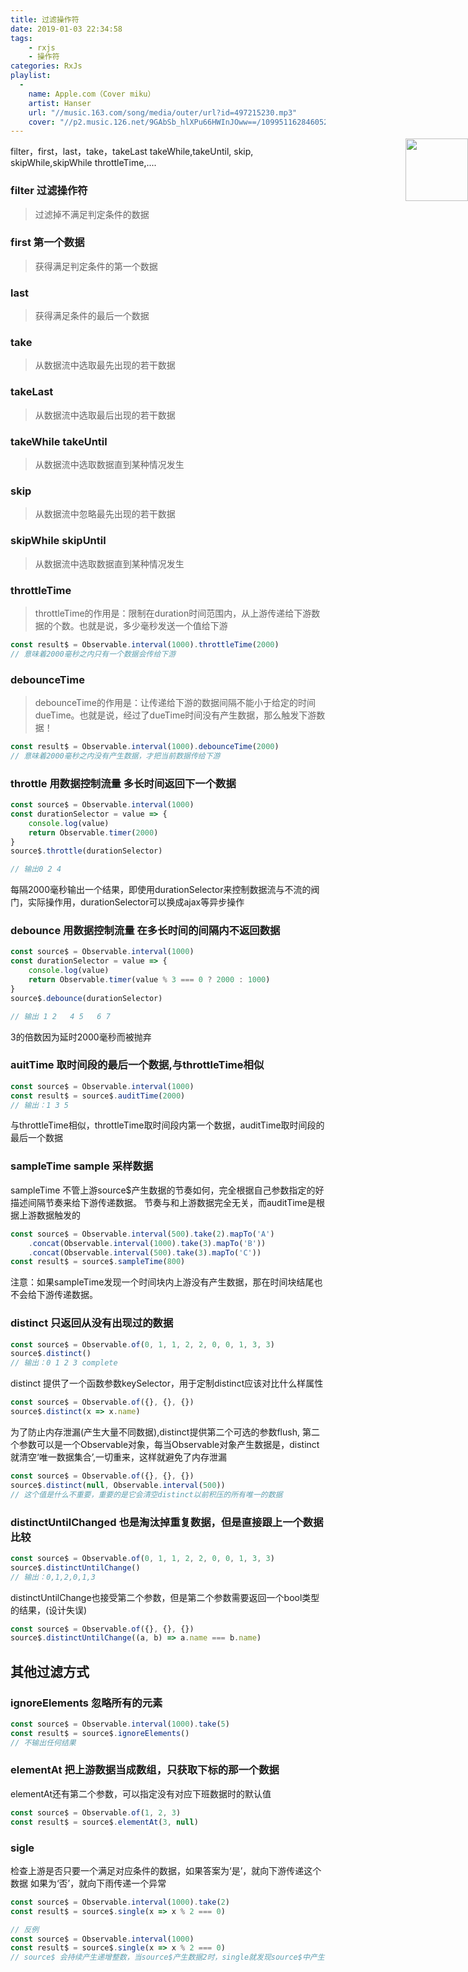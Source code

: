 ```yaml
---
title: 过滤操作符
date: 2019-01-03 22:34:58
tags: 
    - rxjs
    - 操作符
categories: RxJs
playlist:
  -
    name: Apple.com（Cover miku）
    artist: Hanser
    url: "//music.163.com/song/media/outer/url?id=497215230.mp3"
    cover: "//p2.music.126.net/9GAbSb_hlXPu66HWInJOww==/109951162846052486.jpg?param=90y90"
---
```


<img src="//p2.music.126.net/9GAbSb_hlXPu66HWInJOww==/109951162846052486.jpg?param=90y90" width = "100" height = "100" div align=right style="position: absolute; right: 0; margin-top: -10px;" />
filter，first，last，take，takeLast
takeWhile,takeUntil,
skip,
skipWhile,skipWhile
throttleTime,....

<!-- more -->

### filter 过滤操作符
> 过滤掉不满足判定条件的数据

### first 第一个数据
> 获得满足判定条件的第一个数据

### last
> 获得满足条件的最后一个数据

### take
> 从数据流中选取最先出现的若干数据

### takeLast
> 从数据流中选取最后出现的若干数据

### takeWhile takeUntil
> 从数据流中选取数据直到某种情况发生

### skip
> 从数据流中忽略最先出现的若干数据

### skipWhile skipUntil
> 从数据流中选取数据直到某种情况发生

### throttleTime
> throttleTime的作用是：限制在duration时间范围内，从上游传递给下游数据的个数。也就是说，多少毫秒发送一个值给下游
```js
const result$ = Observable.interval(1000).throttleTime(2000)
// 意味着2000毫秒之内只有一个数据会传给下游
```

### debounceTime
> debounceTime的作用是：让传递给下游的数据间隔不能小于给定的时间dueTime。也就是说，经过了dueTime时间没有产生数据，那么触发下游数据！
```js
const result$ = Observable.interval(1000).debounceTime(2000)
// 意味着2000毫秒之内没有产生数据，才把当前数据传给下游
```

### throttle 用数据控制流量 多长时间返回下一个数据
```js
const source$ = Observable.interval(1000)
const durationSelector = value => {
    console.log(value)
    return Observable.timer(2000)
}
source$.throttle(durationSelector)

// 输出0 2 4
```
每隔2000毫秒输出一个结果，即使用durationSelector来控制数据流与不流的阀门，实际操作用，durationSelector可以换成ajax等异步操作

### debounce 用数据控制流量 在多长时间的间隔内不返回数据
```js
const source$ = Observable.interval(1000)
const durationSelector = value => {
    console.log(value)
    return Observable.timer(value % 3 === 0 ? 2000 : 1000)
}
source$.debounce(durationSelector)

// 输出 1 2   4 5   6 7 
```
3的倍数因为延时2000毫秒而被抛弃

### auitTime 取时间段的最后一个数据,与throttleTime相似
```js
const source$ = Observable.interval(1000)
const result$ = source$.auditTime(2000)
// 输出：1 3 5
```
与throttleTime相似，throttleTime取时间段内第一个数据，auditTime取时间段的最后一个数据

### sampleTime sample 采样数据
sampleTime 不管上游source$产生数据的节奏如何，完全根据自己参数指定的好描述间隔节奏来给下游传递数据。
节奏与和上游数据完全无关，而auditTime是根据上游数据触发的
```js
const source$ = Observable.interval(500).take(2).mapTo('A')
    .concat(Observable.interval(1000).take(3).mapTo('B'))
    .concat(Observable.interval(500).take(3).mapTo('C'))
const result$ = source$.sampleTime(800)
```
注意：如果sampleTime发现一个时间块内上游没有产生数据，那在时间块结尾也不会给下游传递数据。

### distinct 只返回从没有出现过的数据
```js
const source$ = Observable.of(0, 1, 1, 2, 2, 0, 0, 1, 3, 3)
source$.distinct()
// 输出：0 1 2 3 complete
```
distinct 提供了一个函数参数keySelector，用于定制distinct应该对比什么样属性
```js
const source$ = Observable.of({}, {}, {})
source$.distinct(x => x.name)
```
为了防止内存泄漏(产生大量不同数据),distinct提供第二个可选的参数flush,
第二个参数可以是一个Observable对象，每当Observable对象产生数据是，distinct就清空‘唯一数据集合’,一切重来，这样就避免了内存泄漏
```js
const source$ = Observable.of({}, {}, {})
source$.distinct(null, Observable.interval(500))
// 这个值是什么不重要，重要的是它会清空distinct以前积压的所有唯一的数据
```

### distinctUntilChanged 也是淘汰掉重复数据，但是直接跟上一个数据比较
```js
const source$ = Observable.of(0, 1, 1, 2, 2, 0, 0, 1, 3, 3)
source$.distinctUntilChange()
// 输出：0,1,2,0,1,3
```
distinctUntilChange也接受第二个参数，但是第二个参数需要返回一个bool类型的结果，(设计失误)
```js
const source$ = Observable.of({}, {}, {})
source$.distinctUntilChange((a, b) => a.name === b.name)
```

## 其他过滤方式
### ignoreElements 忽略所有的元素
```js
const source$ = Observable.interval(1000).take(5)
const result$ = source$.ignoreElements()
// 不输出任何结果
```
### elementAt 把上游数据当成数组，只获取下标的那一个数据
elementAt还有第二个参数，可以指定没有对应下班数据时的默认值
```js
const source$ = Observable.of(1, 2, 3)
const result$ = source$.elementAt(3, null)
```

### sigle 
检查上游是否只要一个满足对应条件的数据，如果答案为‘是’，就向下游传递这个数据
如果为‘否’，就向下雨传递一个异常
```js
const source$ = Observable.interval(1000).take(2)
const result$ = source$.single(x => x % 2 === 0)

// 反例
const source$ = Observable.interval(1000)
const result$ = source$.single(x => x % 2 === 0)
// source$ 会持续产生递增整数，当source$产生数据2时，single就发现source$中产生了两个偶数，这时候就会立刻向下游传递下面的错误
```